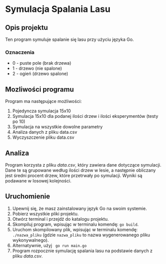 <!DOCTYPE html>
<html>
<head>
 
</head>
<body>
  <h1>Symulacja Spalania Lasu</h1>

<h2>Opis projektu</h2>
  <p>
    Ten program symuluje spalanie się lasu przy użyciu języka Go.
  </p>

<h3>Oznaczenia</h3>
  <ul>
    <li>0 - puste pole (brak drzewa)</li>
    <li>1 - drzewo (nie spalone)</li>
    <li>2 - ogień (drzewo spalone)</li>
  </ul>

<h2>Mozliwości programu</h2>
  <p>
    Program ma następujące możliwości:
  </p>
  <ol>
    <li>Pojedyncza symulacja 15x10</li>
    <li>Symulacja 15x10 dla podanej ilości drzew i ilości eksperymentów (testy po 10)</li>
    <li>Symulacja na wszystkie dowolne parametry</li>
    <li>Analiza danych z pliku data.csv</li>
    <li>Wyczyszczenie pliku data.csv</li>
  </ol>
<h2>Analiza</h2>
  <p>
    Program korzysta z pliku <em>data.csv</em>, który zawiera dane dotyczące symulacji.
    Dane te są grupowane według ilości drzew w lesie, a następnie obliczany jest średni procent drzew,
    które przetrwały po symulacji. Wyniki są podawane w losowej kolejności.
  </p>

<h2>Uruchomienie</h2>
  <ol>
    <li>Upewnij się, że masz zainstalowany język Go na swoim systemie.</li>
    <li>Pobierz wszystkie pliki projektu.</li>
    <li>Otwórz terminal i przejdź do katalogu projektu.</li>
    <li>Skompiluj program, wpisując w terminalu komendę: <code>go build</code>.</li>
    <li>Uruchom skompilowany plik, wpisując w terminalu komendę: <code>./nazwa_pliku</code> (gdzie <code>nazwa_pliku</code> to nazwa wygenerowanego pliku wykonywalnego).</li>
    <li>Alternatywnie, użyj <code> go run main.go</code></li>
    <li>Program rozpocznie symulację spalania lasu na podstawie danych z pliku <em>data.csv</em>.</li>
  </ol>

</body>
</html>
